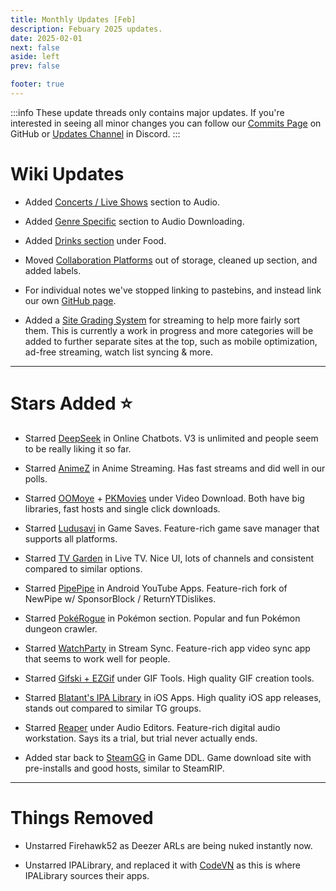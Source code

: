 ```yaml
---
title: Monthly Updates [Feb]
description: Febuary 2025 updates.
date: 2025-02-01
next: false
aside: left
prev: false

footer: true
---
```


<Post authors="nbats" />

:::info
These update threads only contains major updates. If you're interested
in seeing all minor changes you can follow our
[Commits Page](https://github.com/fmhy/FMHYedit/commits/main) on GitHub or
[Updates Channel](https://redd.it/17f8msf) in Discord.
:::


# Wiki Updates

- Added [Concerts / Live Shows](https://fmhy.net/audiopiracyguide#concerts-live-shows) section to Audio.

- Added [Genre Specific](https://fmhy.net/audiopiracyguide#genre-specific) section to Audio Downloading.

- Added [Drinks section](https://fmhy.net/miscguide#drinks) under Food.

- Moved [Collaboration Platforms](https://fmhy.net/miscguide#collaboration-platforms) out of storage, cleaned up section, and added labels.

- For individual notes we've stopped linking to pastebins, and instead link our own [GitHub page](https://github.com/fmhy/FMHY/wiki/FMHY‐Notes.md). 

- Added a [Site Grading System](https://github.com/fmhy/FMHY/wiki/Stream-Site-Grading) for streaming to help more fairly sort them. This is currently a work in progress and more categories will be added to further separate sites at the top, such as mobile optimization, ad-free streaming, watch list syncing & more.

***

# Stars Added ⭐

- Starred [DeepSeek](https://fmhy.net/ai#online-chatbots) in Online Chatbots. V3 is unlimited and people seem to be really liking it so far.

- Starred [AnimeZ](https://fmhy.net/videopiracyguide#anime-streaming) in Anime Streaming. Has fast streams and did well in our polls.

- Starred [OOMoye](https://fmhy.net/videopiracyguide#download-sites) + [PKMovies](https://fmhy.net/videopiracyguide#drives-directories) under Video Download. Both have big libraries, fast hosts and single click downloads.

- Starred [Ludusavi](https://fmhy.net/gaming-tools#game-saves) in Game Saves. Feature-rich game save manager that supports all platforms.

- Starred [TV Garden](https://fmhy.net/videopiracyguide#live-tv) in Live TV. Nice UI, lots of channels and consistent compared to similar options.

- Starred [PipePipe](https://fmhy.net/android-iosguide#android-youtube-apps) in Android YouTube Apps. Feature-rich fork of NewPipe w/ SponsorBlock / ReturnYTDislikes. 

- Starred [PokéRogue](https://fmhy.net/gaming-tools#pokemon-tools) in Pokémon section. Popular and fun Pokémon dungeon crawler.

- Starred [WatchParty](https://fmhy.net/video-tools#stream-sync) in Stream Sync. Feature-rich app video sync app that seems to work well for people. 

- Starred [Gifski + EZGif](https://fmhy.net/img-tools#gif-tools) under GIF Tools. High quality GIF creation tools.

- Starred [Blatant's IPA Library](https://fmhy.net/android-iosguide#telegram-channels-1) in iOS Apps. High quality iOS app releases, stands out compared to similar TG groups.

- Starred [Reaper](https://fmhy.net/audiopiracyguide#audio-editors) under Audio Editors. Feature-rich digital audio workstation. Says its a trial, but trial never actually ends. 

- Added star back to [SteamGG](https://fmhy.net/gamingpiracyguide#download-games) in Game DDL. Game download site with pre-installs and good hosts, similar to SteamRIP. 

***
 
# Things Removed

- Unstarred Firehawk52 as Deezer ARLs are being nuked instantly now.

- Unstarred IPALibrary, and replaced it with [CodeVN](https://fmhy.net/android-iosguide#ios-ipas) as this is where IPALibrary sources their apps.
